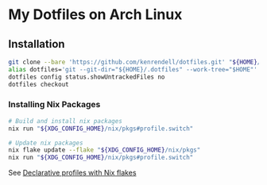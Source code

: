 # My Dotfiles on Arch Linux

## Installation

``` sh
git clone --bare 'https://github.com/kenrendell/dotfiles.git' "${HOME}/.dotfiles"
alias dotfiles='git --git-dir="${HOME}/.dotfiles" --work-tree="$HOME"'
dotfiles config status.showUntrackedFiles no
dotfiles checkout
```

### Installing Nix Packages

```sh
# Build and install nix packages
nix run "${XDG_CONFIG_HOME}/nix/pkgs#profile.switch"

# Update nix packages
nix flake update --flake "${XDG_CONFIG_HOME}/nix/pkgs"
nix run "${XDG_CONFIG_HOME}/nix/pkgs#profile.switch"
```

See [Declarative profiles with Nix flakes](https://github.com/lf-/flakey-profile)
